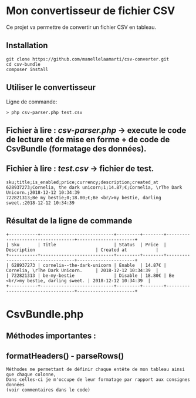 # Mon convertisseur de fichier CSV

Ce projet va permettre de convertir un fichier CSV en tableau.

## Installation

```
git clone https://github.com/manellelaamarti/csv-converter.git
cd csv-bundle
composer install
```

## Utiliser le convertisseur

Ligne de commande:

```
> php csv-parser.php test.csv
```

## Fichier à lire : *csv-parser.php* -> execute le code de lecture et de mise en forme + de code de CsvBundle (formatage des données).
## Fichier à lire : *test.csv* -> fichier de test.

```
sku;title;is_enabled;price;currency;description;created_at
628937273;Cornelia, the dark unicorn;1;14.87;€;Cornelia, \rThe Dark Unicorn.;2018-12-12 10:34:39
722821313;Be my bestie;0;18.80;€;Be <br/>my bestie, darling sweet.;2018-12-12 10:34:39
```

## Résultat de la ligne de commande 

```
+-----------+----------------------------+---------+--------+-----------------------------------+----------------------+
| Sku       | Title                      | Status  | Price  | Description                       | Created at           |
+-----------+----------------------------+---------+--------+-----------------------------------+----------------------+
| 628937273 | cornelia--the-dark-unicorn | Enable  | 14.87€ | Cornelia, \rThe Dark Unicorn.     | 2018-12-12 10:34:39  |
| 722821313 | be-my-bestie               | Disable | 18.80€ | Be <br/>my bestie, darling sweet. | 2018-12-12 10:34:39  |
+-----------+----------------------------+---------+--------+-----------------------------------+----------------------+
```
# CsvBundle.php

## Méthodes importantes :

## formatHeaders() - parseRows()

```
Méthodes me permettant de définir chaque entête de mon tableau ainsi que chaque colonne,
Dans celles-ci je m'occupe de leur formatage par rapport aux consignes données
(voir commentaires dans le code)
```




